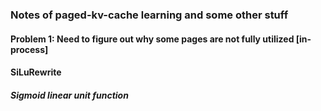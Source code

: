 ### Notes of paged-kv-cache learning and some other stuff
#### Problem 1: Need to figure out why some pages are not fully utilized [in-process]
#### SiLuRewrite
##### Sigmoid linear unit function


